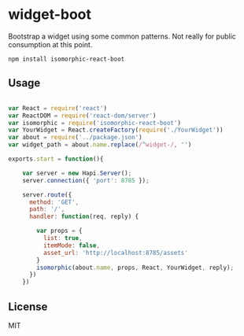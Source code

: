 # widget-boot

Bootstrap a widget using some common patterns. Not really for public consumption at this point.

```
npm install isomorphic-react-boot
```


## Usage

``` js

var React = require('react')
var ReactDOM = require('react-dom/server')
var isomorphic = require('isomorphic-react-boot')
var YourWidget = React.createFactory(require('./YourWidget'))
var about = require('../package.json')
var widget_path = about.name.replace(/^widget-/, '')

exports.start = function(){

    var server = new Hapi.Server();
    server.connection({ 'port': 8785 });

    server.route({
      method: 'GET',
      path: '/',
      handler: function(req, reply) {

        var props = {
          list: true,
          itemMode: false,
          asset_url: 'http://localhost:8785/assets'
        }
        isomorphic(about.name, props, React, YourWidget, reply);
      })
    })

```

## License

MIT
